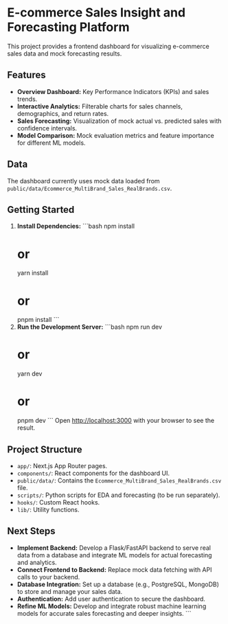 # E-commerce Sales Insight and Forecasting Platform

This project provides a frontend dashboard for visualizing e-commerce sales data and mock forecasting results.

## Features

*   **Overview Dashboard:** Key Performance Indicators (KPIs) and sales trends.
*   **Interactive Analytics:** Filterable charts for sales channels, demographics, and return rates.
*   **Sales Forecasting:** Visualization of mock actual vs. predicted sales with confidence intervals.
*   **Model Comparison:** Mock evaluation metrics and feature importance for different ML models.

## Data

The dashboard currently uses mock data loaded from `public/data/Ecommerce_MultiBrand_Sales_RealBrands.csv`.

## Getting Started

1.  **Install Dependencies:**
    \`\`\`bash
    npm install
    # or
    yarn install
    # or
    pnpm install
    \`\`\`
2.  **Run the Development Server:**
    \`\`\`bash
    npm run dev
    # or
    yarn dev
    # or
    pnpm dev
    \`\`\`
    Open [http://localhost:3000](http://localhost:3000) with your browser to see the result.

## Project Structure

*   `app/`: Next.js App Router pages.
*   `components/`: React components for the dashboard UI.
*   `public/data/`: Contains the `Ecommerce_MultiBrand_Sales_RealBrands.csv` file.
*   `scripts/`: Python scripts for EDA and forecasting (to be run separately).
*   `hooks/`: Custom React hooks.
*   `lib/`: Utility functions.

## Next Steps

*   **Implement Backend:** Develop a Flask/FastAPI backend to serve real data from a database and integrate ML models for actual forecasting and analytics.
*   **Connect Frontend to Backend:** Replace mock data fetching with API calls to your backend.
*   **Database Integration:** Set up a database (e.g., PostgreSQL, MongoDB) to store and manage your sales data.
*   **Authentication:** Add user authentication to secure the dashboard.
*   **Refine ML Models:** Develop and integrate robust machine learning models for accurate sales forecasting and deeper insights.
\`\`\`
